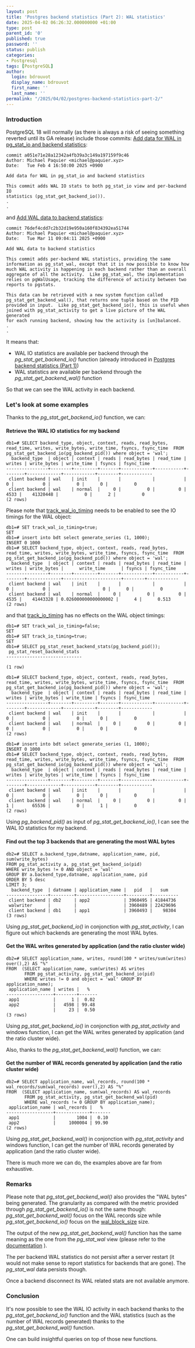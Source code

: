 ```yaml
---
layout: post
title: 'Postgres backend statistics (Part 2): WAL statistics'
date: 2025-04-02 06:26:32.000000000 +01:00
type: post
parent_id: '0'
published: true
password: ''
status: publish
categories:
- Postgresql
tags: [PostgreSQL]
author:
  login: bdrouvot
  display_name: bdrouvot
  first_name: ''
  last_name: ''
permalink: "/2025/04/02/postgres-backend-statistics-part-2/"
---
```


### Introduction

PostgreSQL 18 will normally (as there is always a risk of seeing something reverted until its GA release) include those commits:
[Add data for WAL in pg_stat_io and backend statistics](https://git.postgresql.org/gitweb/?p=postgresql.git;a=commit;h=a051e71e28a12342a4fb39a3c149a197159f9c46):

```
commit a051e71e28a12342a4fb39a3c149a197159f9c46
Author: Michael Paquier <michael@paquier.xyz>
Date:   Tue Feb 4 16:50:00 2025 +0900

Add data for WAL in pg_stat_io and backend statistics

This commit adds WAL IO stats to both pg_stat_io view and per-backend IO
statistics (pg_stat_get_backend_io()).
.
.
```
and [Add WAL data to backend statistics](https://git.postgresql.org/gitweb/?p=postgresql.git;a=commit;h=76def4cdd7c2b32d19e950a160f834392ea51744):

```
commit 76def4cdd7c2b32d19e950a160f834392ea51744
Author: Michael Paquier <michael@paquier.xyz>
Date:   Tue Mar 11 09:04:11 2025 +0900

Add WAL data to backend statistics

This commit adds per-backend WAL statistics, providing the same
information as pg_stat_wal, except that it is now possible to know how
much WAL activity is happening in each backend rather than an overall
aggregate of all the activity.  Like pg_stat_wal, the implementation
relies on pgWalUsage, tracking the difference of activity between two
reports to pgstats.

This data can be retrieved with a new system function called
pg_stat_get_backend_wal(), that returns one tuple based on the PID
provided in input.  Like pg_stat_get_backend_io(), this is useful when
joined with pg_stat_activity to get a live picture of the WAL generated
for each running backend, showing how the activity is [un]balanced.
.
.
```

It means that:

- WAL IO statistics are available per backend through the *pg_stat_get_backend_io()* function (already introduced in [Postgres backend statistics (Part 1)](https://bdrouvot.github.io/2025/01/07/postgres-backend-statistics-part-1/))
- WAL statistics are available per backend through the *pg_stat_get_backend_wal()* function

So that we can see the WAL activity in each backend.

### Let's look at some examples

Thanks to the *pg_stat_get_backend_io()* function, we can:
  
#### Retrieve the WAL IO statistics for my backend

```
db1=# SELECT backend_type, object, context, reads, read_bytes, read_time, writes, write_bytes, write_time, fsyncs, fsync_time  FROM pg_stat_get_backend_io(pg_backend_pid()) where object = 'wal';
  backend_type  | object | context | reads | read_bytes | read_time | writes | write_bytes | write_time | fsyncs | fsync_time
----------------+--------+---------+-------+------------+-----------+--------+-------------+------------+--------+------------
 client backend | wal    | init    |       |            |           |      0 |           0 |          0 |      0 |          0
 client backend | wal    | normal  |     0 |          0 |         0 |   4533 |    41320448 |          0 |      2 |          0
(2 rows)

```

Please note that [track_wal_io_timing](https://www.postgresql.org/docs/current/runtime-config-statistics.html#GUC-TRACK-WAL-IO-TIMING)
needs to be enabled to see the IO timings for the WAL object:

```
db1=# SET track_wal_io_timing=true;
SET
db1=# insert into bdt select generate_series (1, 1000);
INSERT 0 1000
db1=# SELECT backend_type, object, context, reads, read_bytes, read_time, writes, write_bytes, write_time, fsyncs, fsync_time  FROM pg_stat_get_backend_io(pg_backend_pid()) where object = 'wal';
  backend_type  | object | context | reads | read_bytes | read_time | writes | write_bytes |      write_time      | fsyncs | fsync_time
----------------+--------+---------+-------+------------+-----------+--------+-------------+----------------------+--------+------------
 client backend | wal    | init    |       |            |           |      0 |           0 |                    0 |      0 |          0
 client backend | wal    | normal  |     0 |          0 |         0 |   4535 |    41443328 | 0.026000000000000002 |      4 |      0.513
(2 rows)
```
and that [track_io_timing](https://www.postgresql.org/docs/current/runtime-config-statistics.html#GUC-TRACK-IO-TIMING)
has no effects on the WAL object timings:

```
db1=# SET track_wal_io_timing=false;
SET
db1=# SET track_io_timing=true;
SET
db1=# SELECT pg_stat_reset_backend_stats(pg_backend_pid());
 pg_stat_reset_backend_stats
-----------------------------

(1 row)

db1=# SELECT backend_type, object, context, reads, read_bytes, read_time, writes, write_bytes, write_time, fsyncs, fsync_time  FROM pg_stat_get_backend_io(pg_backend_pid()) where object = 'wal';
  backend_type  | object | context | reads | read_bytes | read_time | writes | write_bytes | write_time | fsyncs | fsync_time
----------------+--------+---------+-------+------------+-----------+--------+-------------+------------+--------+------------
 client backend | wal    | init    |       |            |           |      0 |           0 |          0 |      0 |          0
 client backend | wal    | normal  |     0 |          0 |         0 |      0 |           0 |          0 |      0 |          0
(2 rows)

db1=# insert into bdt select generate_series (1, 1000);
INSERT 0 1000
db1=# SELECT backend_type, object, context, reads, read_bytes, read_time, writes, write_bytes, write_time, fsyncs, fsync_time  FROM pg_stat_get_backend_io(pg_backend_pid()) where object = 'wal';
  backend_type  | object | context | reads | read_bytes | read_time | writes | write_bytes | write_time | fsyncs | fsync_time
----------------+--------+---------+-------+------------+-----------+--------+-------------+------------+--------+------------
 client backend | wal    | init    |       |            |           |      0 |           0 |          0 |      0 |          0
 client backend | wal    | normal  |     0 |          0 |         0 |      1 |       65536 |          0 |      1 |          0
(2 rows)

```

Using *pg_backend_pid()* as input of *pg_stat_get_backend_io()*, I can see the
WAL IO statistics for my backend.

#### Find out the top 3 backends that are generating the most WAL bytes

```
db2=# SELECT a.backend_type,datname, application_name, pid, sum(write_bytes)
FROM pg_stat_activity a, pg_stat_get_backend_io(pid)
WHERE write_bytes != 0 AND object = 'wal'
GROUP BY a.backend_type,datname, application_name, pid
ORDER BY 5 desc
LIMIT 3;
  backend_type  | datname | application_name |   pid   |   sum
----------------+---------+------------------+---------+----------
 client backend | db2     | app2             | 3960495 | 41844736
 walwriter      |         |                  | 3960489 | 22429696
 client backend | db1     | app1             | 3960493 |    98304
(3 rows)
```

Using *pg_stat_get_backend_io()* in conjonction with *pg_stat_activity*, I can
figure out which backends are generating the most WAL bytes.

#### Get the WAL writes generated by application (and the ratio cluster wide)

```
db2=# SELECT application_name, writes, round(100 * writes/sum(writes) over(),2) AS "%"
FROM  (SELECT application_name, sum(writes) AS writes
       FROM pg_stat_activity, pg_stat_get_backend_io(pid)
       WHERE writes != 0 and object = 'wal' GROUP BY application_name);
 application_name | writes |   %
------------------+--------+-------
 app1             |      1 |  0.02
 app2             |   4598 | 99.48
                  |     23 |  0.50
(3 rows)
```

Using *pg_stat_get_backend_io()* in conjonction with *pg_stat_activity* and windows
function, I can get the WAL writes generated by application (and the ratio cluster wide).

Also, thanks to the *pg_stat_get_backend_wal()* function, we can:

#### Get the number of WAL records generated by application (and the ratio cluster wide)

```
db2=# SELECT application_name, wal_records, round(100 * wal_records/sum(wal_records) over(),2) AS "%"
FROM  (SELECT application_name, sum(wal_records) AS wal_records
       FROM pg_stat_activity, pg_stat_get_backend_wal(pid)
       WHERE wal_records != 0 GROUP BY application_name);
 application_name | wal_records |   %
------------------+-------------+-------
 app1             |        1004 |  0.10
 app2             |     1000004 | 99.90
(2 rows)
```
Using *pg_stat_get_backend_wal()* in conjonction with *pg_stat_activity* and windows
function, I can get the number of WAL records generated by application (and the ratio cluster wide).

There is much more we can do, the examples above are far from exhaustive.

### Remarks

Please note that *pg_stat_get_backend_wal()* also provides the "WAL bytes" being
generated. The granularity as compared with the metric provided through *pg_stat_get_backend_io()*
is not the same though: *pg_stat_get_backend_wal()* focus on the WAL records size
while *pg_stat_get_backend_io()* focus on the [wal_block_size](https://www.postgresql.org/docs/current/runtime-config-preset.html#GUC-WAL-BLOCK-SIZE)
size.

The output of the new *pg_stat_get_backend_wal()* function has the same meaning
as the one from the *pg_stat_wal* view (please refer to the [documentation](https://www.postgresql.org/docs/current/monitoring-stats.html#MONITORING-PG-STAT-WAL-VIEW)
). 

The per backend WAL statistics do not persist after a server restart (it would not
make sense to report statistics for backends that are gone). The *pg_stat_wal*
data persists though.

Once a backend disconnect its WAL related stats are not available anymore.

### Conclusion

It's now possible to see the WAL IO activity in each backend thanks to the
*pg_stat_get_backend_io()* function and the WAL statistics (such as the number
of WAL records generated) thanks to the *pg_stat_get_backend_wal()* function.

One can build insightful queries on top of those new functions.
